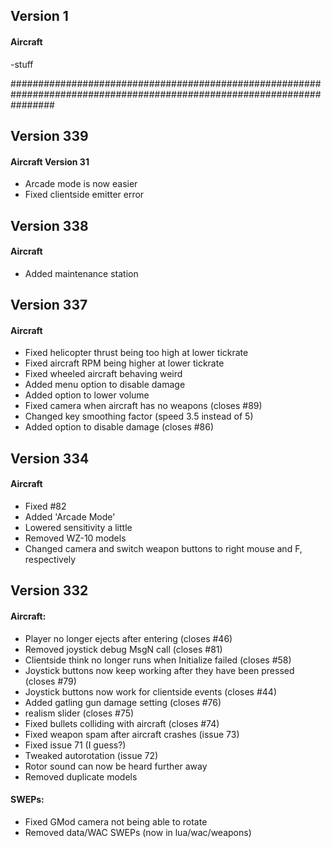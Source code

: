 ## Version 1
#### Aircraft
-stuff

########################################################################################################################

## Version 339
#### Aircraft Version 31
- Arcade mode is now easier
- Fixed clientside emitter error

## Version 338
#### Aircraft
- Added maintenance station

## Version 337
#### Aircraft
- Fixed helicopter thrust being too high at lower tickrate
- Fixed aircraft RPM being higher at lower tickrate
- Fixed wheeled aircraft behaving weird
- Added menu option to disable damage
- Added option to lower volume
- Fixed camera when aircraft has no weapons (closes #89)
- Changed key smoothing factor (speed 3.5 instead of 5)
- Added option to disable damage (closes #86)

## Version 334
#### Aircraft
- Fixed #82
- Added 'Arcade Mode'
- Lowered sensitivity a little
- Removed WZ-10 models
- Changed camera and switch weapon buttons to right mouse and F, respectively

## Version 332
#### Aircraft:
- Player no longer ejects after entering (closes #46)
- Removed joystick debug MsgN call (closes #81)
- Clientside think no longer runs when Initialize failed (closes #58)
- Joystick buttons now keep working after they have been pressed (closes #79)
- Joystick buttons now work for clientside events (closes #44)
- Added gatling gun damage setting (closes #76)
- realism slider (closes #75)
- Fixed bullets colliding with aircraft (closes #74)
- Fixed weapon spam after aircraft crashes (issue 73)
- Fixed issue 71 (I guess?)
- Tweaked autorotation (issue 72)
- Rotor sound can now be heard further away
- Removed duplicate models
#### SWEPs:
- Fixed GMod camera not being able to rotate
- Removed data/WAC SWEPs (now in lua/wac/weapons)
